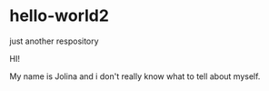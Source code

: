 # hello-world2
just another respository

HI! 

My name is Jolina and i don't really know what to tell about myself. 
